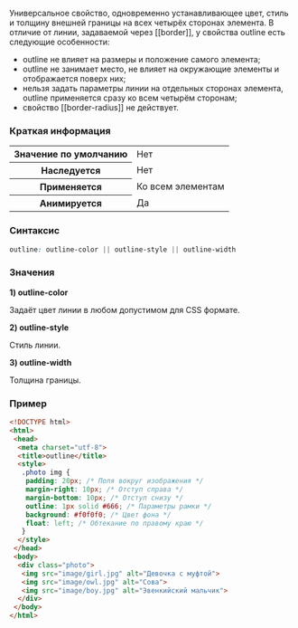 Универсальное свойство, одновременно устанавливающее цвет, стиль и толщину внешней границы на всех четырёх сторонах элемента. В отличие от линии, задаваемой через [[border]], у свойства outline есть следующие особенности:

-   outline не влияет на размеры и положение самого элемента;
-   outline не занимает место, не влияет на окружающие элементы и отображается поверх них;
-   нельзя задать параметры линии на отдельных сторонах элемента, outline применяется сразу ко всем четырём сторонам;
-   свойство [[border-radius]] не действует.

### Краткая информация
<table>
<tbody>
	<tr>
		<th>Значение по умолчанию </th>
		<td>Нет</td>
	</tr>
	<tr>
		<th>Наследуется</th>
		<td>Нет</td>
	</tr>
	<tr>
		<th>Применяется</th>
		<td>Ко всем элементам </td>
	</tr>
	<tr>
		<th>Анимируется</th>
		<td>Да</td>
	</tr>
</tbody>
</table>

### Синтаксис
```css
outline: outline-color || outline-style || outline-width
```

### Значения
__1) outline-color__

Задаёт цвет линии в любом допустимом для CSS формате.

__2) outline-style__

Стиль линии.

__3) outline-width__

Толщина границы.

### Пример 
```html
<!DOCTYPE html>
<html>
 <head>
  <meta charset="utf-8">
  <title>outline</title>
  <style>
   .photo img {
    padding: 20px; /* Поля вокруг изображения */
    margin-right: 10px; /* Отступ справа */
    margin-bottom: 10px; /* Отступ снизу */
    outline: 1px solid #666; /* Параметры рамки */
    background: #f0f0f0; /* Цвет фона */
    float: left; /* Обтекание по правому краю */
   }
  </style>
 </head> 
 <body> 
  <div class="photo">
   <img src="image/girl.jpg" alt="Девочка с муфтой">
   <img src="image/owl.jpg" alt="Сова">
   <img src="image/boy.jpg" alt="Эвенкийский мальчик">
  </div>
 </body>
</html>
```
